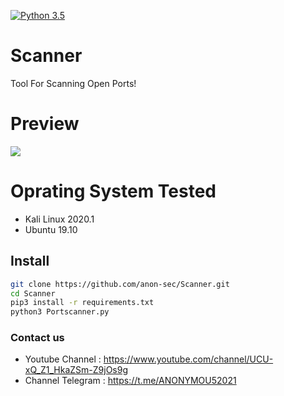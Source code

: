 [![Python 3.5](https://img.shields.io/badge/Python-3.5-yellow.svg)](http://www.python.org/download/) 

# Scanner
<p>Tool For Scanning Open Ports!</p>

# Preview
<img src="https://uploadpie.com/372ibL">

# Oprating System Tested
<div class="list">
<ul>
<li>Kali Linux 2020.1</li>
<li>Ubuntu 19.10</li>
</ul>
</div>


## Install
```bash
git clone https://github.com/anon-sec/Scanner.git
cd Scanner
pip3 install -r requirements.txt
python3 Portscanner.py 
```

### Contact us
- Youtube Channel : https://www.youtube.com/channel/UCU-xQ_Z1_HkaZSm-Z9jOs9g
- Channel Telegram : https://t.me/ANONYMOU52021


